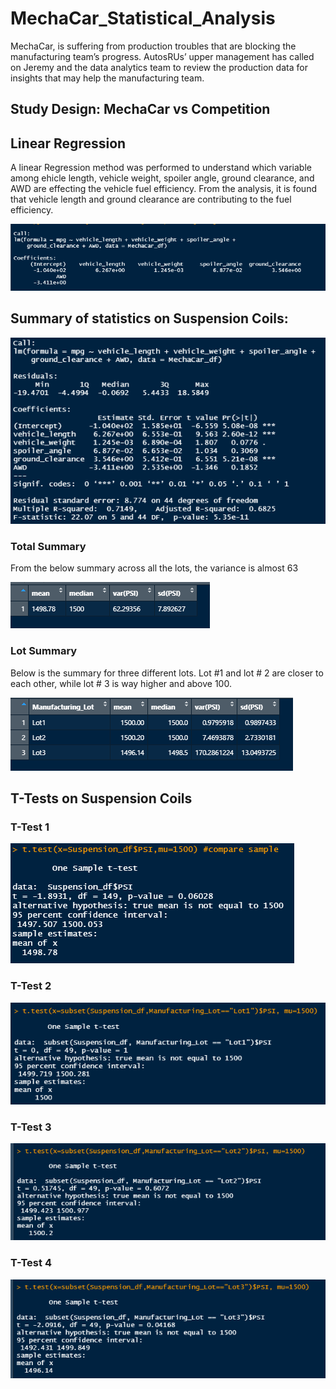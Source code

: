 # MechaCar_Statistical_Analysis
MechaCar, is suffering from production troubles that are blocking the manufacturing team’s progress. AutosRUs’ upper management has called on Jeremy and the data analytics team to review the production data for insights that may help the manufacturing team.

## Study Design: MechaCar vs Competition

## Linear Regression
A linear Regression method was performed to understand which variable among ehicle length, vehicle weight, spoiler angle, ground clearance, and AWD are effecting the vehicle fuel efficiency. From the analysis, it is found that vehicle length and ground clearance are contributing to the fuel efficiency. 

![alt_text](https://github.com/riteshnimmagadda/MechaCar_Statistical_Analysis/blob/main/Resources/leaner%20regression.png)

## Summary of statistics on Suspension Coils:
![alt_text](https://github.com/riteshnimmagadda/MechaCar_Statistical_Analysis/blob/main/Resources/summary.png)

### Total Summary
From the below summary across all the lots, the variance is almost 63

![alt_text](https://github.com/riteshnimmagadda/MechaCar_Statistical_Analysis/blob/main/Resources/total%20summary.png)

### Lot Summary
Below is the summary for three different lots. Lot #1 and lot # 2 are closer to each other, while lot # 3 is way higher and above 100.

![alt_text](https://github.com/riteshnimmagadda/MechaCar_Statistical_Analysis/blob/main/Resources/lot_summary.png)

## T-Tests on Suspension Coils

### T-Test 1
![alt text](https://github.com/riteshnimmagadda/MechaCar_Statistical_Analysis/blob/main/Resources/test1.png)

### T-Test 2
![alt text](https://github.com/riteshnimmagadda/MechaCar_Statistical_Analysis/blob/main/Resources/test2.png)

### T-Test 3
![alt text](https://github.com/riteshnimmagadda/MechaCar_Statistical_Analysis/blob/main/Resources/test3.png)

### T-Test 4
![alt text](https://github.com/riteshnimmagadda/MechaCar_Statistical_Analysis/blob/main/Resources/test4.png)
